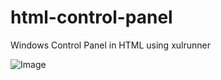 # html-control-panel
Windows Control Panel in HTML using xulrunner

![Image](https://raw.github.com/TiagoDGomes/html-control-panel/master/demo.png)
